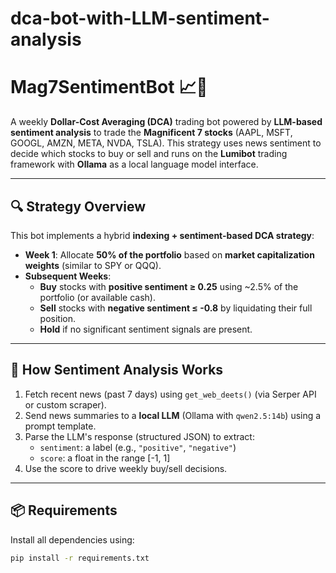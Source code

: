 # dca-bot-with-LLM-sentiment-analysis

# Mag7SentimentBot 📈🧠

A weekly **Dollar-Cost Averaging (DCA)** trading bot powered by **LLM-based sentiment analysis** to trade the **Magnificent 7 stocks** (AAPL, MSFT, GOOGL, AMZN, META, NVDA, TSLA). This strategy uses news sentiment to decide which stocks to buy or sell and runs on the **Lumibot** trading framework with **Ollama** as a local language model interface.

---

## 🔍 Strategy Overview

This bot implements a hybrid **indexing + sentiment-based DCA strategy**:

- **Week 1**: Allocate **50% of the portfolio** based on **market capitalization weights** (similar to SPY or QQQ).
- **Subsequent Weeks**:
  - **Buy** stocks with **positive sentiment ≥ 0.25** using ~2.5% of the portfolio (or available cash).
  - **Sell** stocks with **negative sentiment ≤ -0.8** by liquidating their full position.
  - **Hold** if no significant sentiment signals are present.

---

## 🧠 How Sentiment Analysis Works

1. Fetch recent news (past 7 days) using `get_web_deets()` (via Serper API or custom scraper).
2. Send news summaries to a **local LLM** (Ollama with `qwen2.5:14b`) using a prompt template.
3. Parse the LLM's response (structured JSON) to extract:
   - `sentiment`: a label (e.g., `"positive"`, `"negative"`)
   - `score`: a float in the range [-1, 1]
4. Use the score to drive weekly buy/sell decisions.

---

## 📦 Requirements

Install all dependencies using:

```bash
pip install -r requirements.txt
